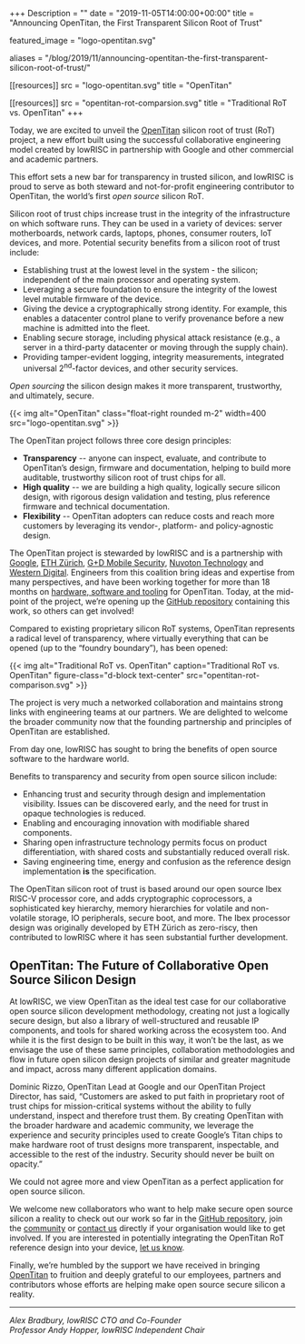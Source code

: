 +++
Description = ""
date = "2019-11-05T14:00:00+00:00"
title = "Announcing OpenTitan, the First Transparent Silicon Root of Trust"

featured_image = "logo-opentitan.svg"

aliases = "/blog/2019/11/announcing-opentitan-the-first-transparent-silicon-root-of-trust/"

[[resources]]
src = "logo-opentitan.svg"
title = "OpenTitan"

[[resources]]
src = "opentitan-rot-comparsion.svg"
title = "Traditional RoT vs. OpenTitan"
+++

Today, we are excited to unveil the [OpenTitan](https://opentitan.org) silicon root of trust (RoT) project, a new effort built using the successful collaborative engineering model created by lowRISC in partnership with Google and other commercial and academic partners.

This effort sets a new bar for transparency in trusted silicon, and lowRISC is proud to serve as both steward and not-for-profit engineering contributor to OpenTitan, the world’s first *open source* silicon RoT.

Silicon root of trust chips increase trust in the integrity of the infrastructure on which software runs. They can be used in a variety of devices: server motherboards, network cards, laptops, phones, consumer routers, IoT devices, and more. Potential security benefits from a silicon root of trust include:

- Establishing trust at the lowest level in the system - the silicon; independent of the main processor and operating system.
- Leveraging a secure foundation to ensure the integrity of the lowest level mutable firmware of the device.
- Giving the device a cryptographically strong identity. For example, this enables a datacenter control plane to verify provenance before a new machine is admitted into the fleet.
- Enabling secure storage, including physical attack resistance (e.g., a server in a third-party datacenter or moving through the supply chain).
- Providing tamper-evident logging, integrity measurements, integrated universal 2<sup>nd</sup>-factor devices, and other security services.

*Open sourcing* the silicon design makes it more transparent, trustworthy, and ultimately, secure.

{{< img alt="OpenTitan" class="float-right rounded m-2" width=400 src="logo-opentitan.svg" >}}

The OpenTitan project follows three core design principles:

- **Transparency**  -- anyone can inspect, evaluate, and contribute to OpenTitan’s design, firmware and documentation, helping to build more auditable, trustworthy silicon root of trust chips for all.
- **High quality** -- we are building a high quality, logically secure silicon design, with rigorous design validation and testing, plus reference firmware and technical documentation.
- **Flexibility** -- OpenTitan adopters can reduce costs and reach more customers by leveraging its vendor-, platform- and policy-agnostic design.

The OpenTitan project is stewarded by lowRISC and is a partnership with [Google](https://security.googleblog.com/2019/11/opentitan-open-sourcing-transparent.html), [ETH Zürich](https://ethz.ch/), [G+D Mobile Security](https://www.gi-de.com/), [Nuvoton Technology](http://www.nuvoton.com/hq/about-nuvoton/news/products-technology/Nuvoton-Technology-announces-its-collaboration-on-OpenTitan-the-first-open-source-silicon-root-of-trust-RoT-project/?__locale=en) and [Western Digital](https://www.westerndigital.com/).
Engineers from this coalition bring ideas and expertise from many perspectives, and have been working together for more than 18 months on [hardware, software and tooling](http://github.com/lowrisc/opentitan) for OpenTitan.
Today, at the mid-point of the project, we’re opening up the [GitHub repository](https://github.com/lowRISC/opentitan/) containing this work, so others can get involved!

Compared to existing proprietary silicon RoT systems, OpenTitan represents a radical level of transparency, where virtually everything that can be opened (up to the “foundry boundary”), has been opened:

{{< img alt="Traditional RoT vs. OpenTitan" caption="Traditional RoT vs. OpenTitan" figure-class="d-block text-center" src="opentitan-rot-comparison.svg" >}}

The project is very much a networked collaboration and maintains strong links with engineering teams at our partners.
We are delighted to welcome the broader community now that the founding partnership and principles of OpenTitan are established.

From day one, lowRISC has sought to bring the benefits of open source software to the hardware world.

Benefits to transparency and security from open source silicon include:

- Enhancing trust and security through design and implementation visibility. Issues can be discovered early, and the need for trust in opaque technologies is reduced.
- Enabling and encouraging innovation with modifiable shared components.
- Sharing open infrastructure technology permits focus on product differentiation, with shared costs and substantially reduced overall risk.
- Saving engineering time, energy and confusion as the reference design implementation **is** the specification.

The OpenTitan silicon root of trust is based around our open source Ibex RISC-V processor core, and adds cryptographic coprocessors, a sophisticated key hierarchy, memory hierarchies for volatile and non-volatile storage, IO peripherals, secure boot, and more.
The Ibex processor design was originally developed by ETH Zürich as zero-riscy, then contributed to lowRISC where it has seen substantial further development.

## OpenTitan: The Future of Collaborative Open Source Silicon Design

At lowRISC, we view OpenTitan as the ideal test case for our collaborative open source silicon development methodology, creating not just a logically secure design, but also a library of well-structured and reusable IP components, and tools for shared working across the ecosystem too. And while it is the first design to be built in this way, it won’t be the last, as we envisage the use of these same principles, collaboration methodologies and flow in future open silicon design projects of similar and greater magnitude and impact, across many different application domains.

Dominic Rizzo, OpenTitan Lead at Google and our OpenTitan Project Director, has said, “Customers are asked to put faith in proprietary root of trust chips for mission-critical systems without the ability to fully understand, inspect and therefore trust them. By creating OpenTitan with the broader hardware and academic community, we leverage the experience and security principles used to create Google’s Titan chips to make hardware root of trust designs more transparent, inspectable, and accessible to the rest of the industry. Security should never be built on opacity.”

We could not agree more and view OpenTitan as a perfect application for open source silicon.

We welcome new collaborators who want to help make secure open source silicon a reality to check out our work so far in the [GitHub repository](https://github.com/lowRISC/opentitan/), join the [community](https://www.lowrisc.org/community/) or [contact us](mailto:get-involved@opentitan.org) directly if your organisation would like to get involved. If you are interested in potentially integrating the OpenTitan RoT reference design into your device, [let us know](mailto:pilots@opentitan.org).

Finally, we’re humbled by the support we have received in bringing [OpenTitan](https://opentitan.org) to fruition and deeply grateful to our employees, partners and contributors whose efforts are helping make open source secure silicon a reality.

---

_Alex Bradbury, lowRISC CTO and Co-Founder_<br>
_Professor Andy Hopper, lowRISC Independent Chair_
